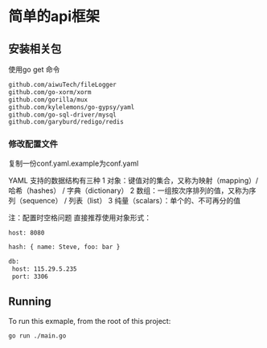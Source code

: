 # 简单的api框架

## 安装相关包
使用go get 命令

```sh
github.com/aiwuTech/fileLogger
github.com/go-xorm/xorm
github.com/gorilla/mux
github.com/kylelemons/go-gypsy/yaml
github.com/go-sql-driver/mysql
github.com/garyburd/redigo/redis
```

### 修改配置文件
复制一份conf.yaml.example为conf.yaml

YAML 支持的数据结构有三种
1 对象：键值对的集合，又称为映射（mapping）/ 哈希（hashes） / 字典（dictionary）
2 数组：一组按次序排列的值，又称为序列（sequence） / 列表（list）
3 纯量（scalars）：单个的、不可再分的值

注：配置时空格问题
直接推荐使用对象形式：
```sh
host: 8080  

hash: { name: Steve, foo: bar } 

db:
 host: 115.29.5.235
 port: 3306
```


## Running

To run this exmaple, from the root of this project:

```sh
go run ./main.go
```

